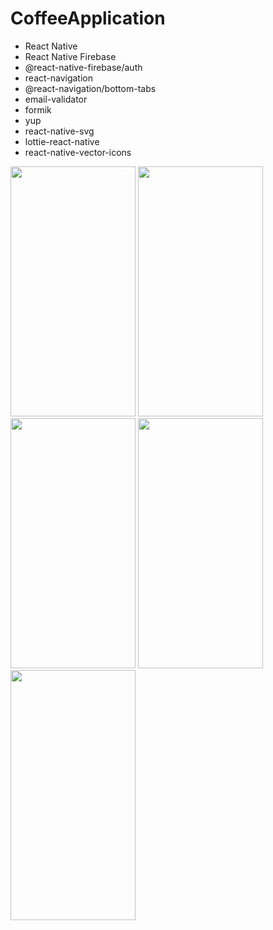 # CoffeeApplication

- React Native
- React Native Firebase
- @react-native-firebase/auth
- react-navigation
- @react-navigation/bottom-tabs
- email-validator
- formik
- yup
- react-native-svg
- lottie-react-native
- react-native-vector-icons

<p>
  <img width="200" height="400" src="https://user-images.githubusercontent.com/85956297/187918066-a93e83f8-6aca-458a-a253-fea22df9c2e4.png">
  <img width="200" height="400" src="https://user-images.githubusercontent.com/85956297/187918188-b6ceffc8-376e-4688-a654-1bbbbd7fe916.png">
  <img width="200" height="400" src="https://user-images.githubusercontent.com/85956297/187918283-8890e5ef-fb46-443c-9402-182849c2143c.png">
  <img width="200" height="400" src="https://user-images.githubusercontent.com/85956297/187918340-20d56093-112d-47c2-a609-97b56a5d6819.png">
  <img width="200" height="400" src="https://user-images.githubusercontent.com/85956297/187918377-1fc95305-93f0-474a-a658-eff30b13d167.png">
</p>
